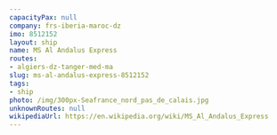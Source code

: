 ```yaml
---
capacityPax: null
company: frs-iberia-maroc-dz
imo: 8512152
layout: ship
name: MS Al Andalus Express
routes:
- algiers-dz-tanger-med-ma
slug: ms-al-andalus-express-8512152
tags:
- ship
photo: /img/300px-Seafrance_nord_pas_de_calais.jpg
unknownRoutes: null
wikipediaUrl: https://en.wikipedia.org/wiki/MS_Al_Andalus_Express
---
```

